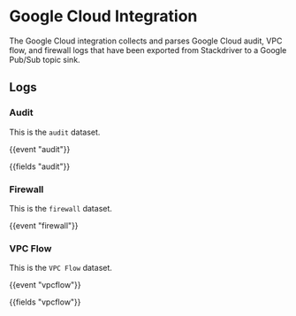 # Google Cloud Integration

The Google Cloud integration collects and parses Google Cloud audit, VPC flow,
and firewall logs that have been exported from Stackdriver to a Google Pub/Sub topic sink.

## Logs

### Audit

This is the `audit` dataset.

{{event "audit"}}

{{fields "audit"}}

### Firewall

This is the `firewall` dataset.

{{event "firewall"}}

### VPC Flow

This is the `VPC Flow` dataset.

{{event "vpcflow"}}

{{fields "vpcflow"}}
